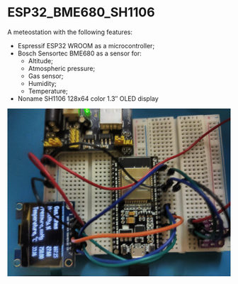# ESP32_BME680_SH1106

A meteostation with the following features:
- Espressif ESP32 WROOM as a microcontroller;
- Bosch Sensortec BME680 as a sensor for:
  - Altitude;
  - Atmospheric pressure;
  - Gas sensor;
  - Humidity;
  - Temperature;
- Noname SH1106 128x64 color 1.3″ OLED display

![The project on breadboard](../.github/02.png)
